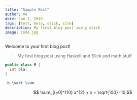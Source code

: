 ```yaml
---
title: "Sample Post"
author: Me
date: Jan 1, 2019
tags: [test, meta, slick, site]
description: My first blog post using slick
image: code.jpg
---
```


Welcome to your first blog post!
> My first blog post using Haskell and Slick and math stuff

```java
public class M {
  int bla;
}
```

```latex
-b \sqrt \sum
```

$$
\sum_{i=0}^{10} x^{2} + x + \sqrt{100}=10
$$
